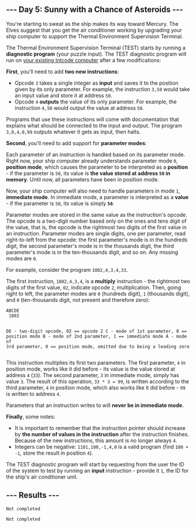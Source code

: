 <article class="day-desc"><h2>--- Day 5: Sunny with a Chance of Asteroids ---</h2><p>You're starting to sweat as the ship makes its way toward Mercury.  The Elves suggest that you get the air conditioner working by upgrading your ship computer to support the Thermal Environment Supervision Terminal.</p>
<p>The Thermal Environment Supervision Terminal (TEST) starts by running a <b>diagnostic program</b> (your puzzle input).  The TEST diagnostic program will run on <a href="2">your existing Intcode computer</a> after a few modifications:</p>
<p><b>First</b>, you'll need to add <b>two new instructions</b>:</p>
<ul>
<li>Opcode <code>3</code> takes a single integer as <b>input</b> and saves it to the position given by its only parameter. For example, the instruction <code>3,50</code> would take an input value and store it at address <code>50</code>.</li>
<li>Opcode <code>4</code> <b>outputs</b> the value of its only parameter. For example, the instruction <code>4,50</code> would output the value at address <code>50</code>.</li>
</ul>
<p>Programs that use these instructions will come with documentation that explains what should be connected to the input and output. The program <code>3,0,4,0,99</code> outputs whatever it gets as input, then halts.</p>
<p><b>Second</b>, you'll need to add support for <b>parameter modes</b>:</p>
<p>Each parameter of an instruction is handled based on its parameter mode.  Right now, your ship computer already understands parameter mode <code>0</code>, <b>position mode</b>, which causes the parameter to be interpreted as a <b>position</b> - if the parameter is <code>50</code>, its value is <b>the value stored at address <code>50</code> in memory</b>. Until now, all parameters have been in position mode.</p>
<p>Now, your ship computer will also need to handle parameters in mode <code>1</code>, <b>immediate mode</b>. In immediate mode, a parameter is interpreted as a <b>value</b> - if the parameter is <code>50</code>, its value is simply <b><code>50</code></b>.</p>
<p>Parameter modes are stored in the same value as the instruction's opcode.  The opcode is a two-digit number based only on the ones and tens digit of the value, that is, the opcode is the rightmost two digits of the first value in an instruction. Parameter modes are single digits, one per parameter, read right-to-left from the opcode: the first parameter's mode is in the hundreds digit, the second parameter's mode is in the thousands digit, the third parameter's mode is in the ten-thousands digit, and so on. Any missing modes are <code>0</code>.</p>
<p>For example, consider the program <code>1002,4,3,4,33</code>.</p>
<p>The first instruction, <code>1002,4,3,4</code>, is a <b>multiply</b> instruction - the rightmost two digits of the first value, <code>02</code>, indicate opcode <code>2</code>, multiplication.  Then, going right to left, the parameter modes are <code>0</code> (hundreds digit), <code>1</code> (thousands digit), and <code>0</code> (ten-thousands digit, not present and therefore zero):</p>
<pre><code>ABCDE
 1002

DE - two-digit opcode,      02 == opcode 2
 C - mode of 1st parameter,  0 == position mode
 B - mode of 2nd parameter,  1 == immediate mode
 A - mode of 3rd parameter,  0 == position mode,
                                  omitted due to being a leading zero
</code></pre>
<p>This instruction multiplies its first two parameters.  The first parameter, <code>4</code> in position mode, works like it did before - its value is the value stored at address <code>4</code> (<code>33</code>). The second parameter, <code>3</code> in immediate mode, simply has value <code>3</code>. The result of this operation, <code>33 * 3 = 99</code>, is written according to the third parameter, <code>4</code> in position mode, which also works like it did before - <code>99</code> is written to address <code>4</code>.</p>
<p>Parameters that an instruction writes to will <b>never be in immediate mode</b>.</p>
<p><b>Finally</b>, some notes:</p>
<ul>
<li>It is important to remember that the instruction pointer should increase by <b>the number of values in the instruction</b> after the instruction finishes. Because of the new instructions, this amount is no longer always <code>4</code>.</li>
<li>Integers can be negative: <code>1101,100,-1,4,0</code> is a valid program (find <code>100 + -1</code>, store the result in position <code>4</code>).</li>
</ul>
<p>The TEST diagnostic program will start by requesting from the user the ID of the system to test by running an <b>input</b> instruction - provide it <code>1</code>, the ID for the ship's air conditioner unit.</p>



</article>

<form method="post" action="5/answer"><input type="hidden" name="level" value="1"></form>
<h2>--- Results ---</h2>
<pre><code>Not completed</code></pre>
<pre><code>Not completed</code></pre>